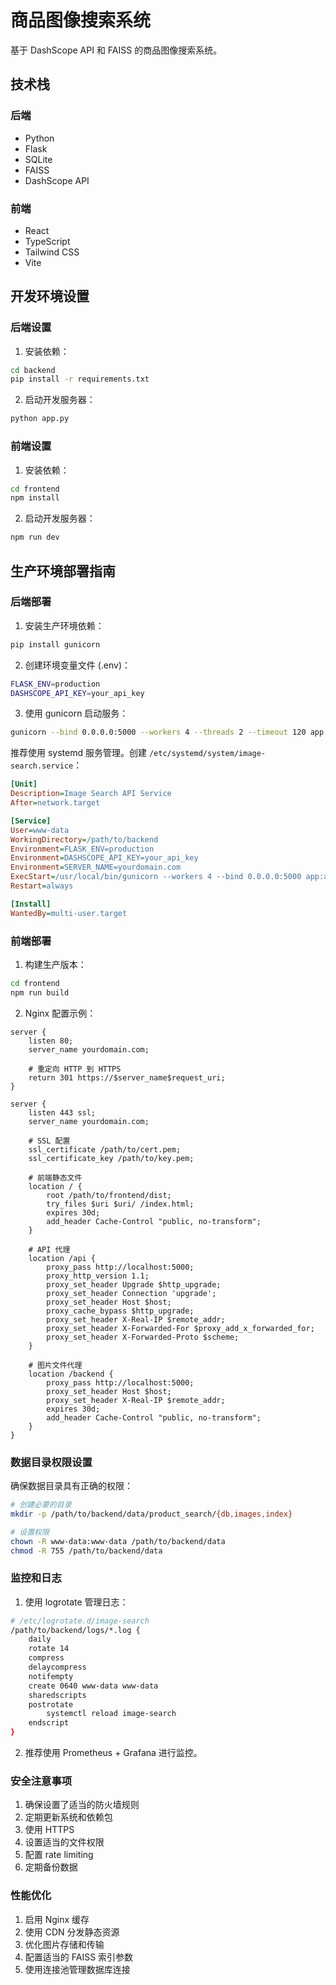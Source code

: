 # 商品图像搜索系统

基于 DashScope API 和 FAISS 的商品图像搜索系统。

## 技术栈

### 后端
- Python
- Flask
- SQLite
- FAISS
- DashScope API

### 前端
- React
- TypeScript
- Tailwind CSS
- Vite

## 开发环境设置

### 后端设置
1. 安装依赖：
```bash
cd backend
pip install -r requirements.txt
```

2. 启动开发服务器：
```bash
python app.py
```

### 前端设置
1. 安装依赖：
```bash
cd frontend
npm install
```

2. 启动开发服务器：
```bash
npm run dev
```

## 生产环境部署指南

### 后端部署

1. 安装生产环境依赖：
```bash
pip install gunicorn
```

2. 创建环境变量文件 (.env)：
```bash
FLASK_ENV=production
DASHSCOPE_API_KEY=your_api_key
```

3. 使用 gunicorn 启动服务：
```bash
gunicorn --bind 0.0.0.0:5000 --workers 4 --threads 2 --timeout 120 app:app
```

推荐使用 systemd 服务管理。创建 `/etc/systemd/system/image-search.service`：

```ini
[Unit]
Description=Image Search API Service
After=network.target

[Service]
User=www-data
WorkingDirectory=/path/to/backend
Environment=FLASK_ENV=production
Environment=DASHSCOPE_API_KEY=your_api_key
Environment=SERVER_NAME=yourdomain.com
ExecStart=/usr/local/bin/gunicorn --workers 4 --bind 0.0.0.0:5000 app:app
Restart=always

[Install]
WantedBy=multi-user.target
```

### 前端部署

1. 构建生产版本：
```bash
cd frontend
npm run build
```

2. Nginx 配置示例：

```nginx
server {
    listen 80;
    server_name yourdomain.com;
    
    # 重定向 HTTP 到 HTTPS
    return 301 https://$server_name$request_uri;
}

server {
    listen 443 ssl;
    server_name yourdomain.com;

    # SSL 配置
    ssl_certificate /path/to/cert.pem;
    ssl_certificate_key /path/to/key.pem;

    # 前端静态文件
    location / {
        root /path/to/frontend/dist;
        try_files $uri $uri/ /index.html;
        expires 30d;
        add_header Cache-Control "public, no-transform";
    }

    # API 代理
    location /api {
        proxy_pass http://localhost:5000;
        proxy_http_version 1.1;
        proxy_set_header Upgrade $http_upgrade;
        proxy_set_header Connection 'upgrade';
        proxy_set_header Host $host;
        proxy_cache_bypass $http_upgrade;
        proxy_set_header X-Real-IP $remote_addr;
        proxy_set_header X-Forwarded-For $proxy_add_x_forwarded_for;
        proxy_set_header X-Forwarded-Proto $scheme;
    }

    # 图片文件代理
    location /backend {
        proxy_pass http://localhost:5000;
        proxy_set_header Host $host;
        proxy_set_header X-Real-IP $remote_addr;
        expires 30d;
        add_header Cache-Control "public, no-transform";
    }
}
```

### 数据目录权限设置

确保数据目录具有正确的权限：

```bash
# 创建必要的目录
mkdir -p /path/to/backend/data/product_search/{db,images,index}

# 设置权限
chown -R www-data:www-data /path/to/backend/data
chmod -R 755 /path/to/backend/data
```

### 监控和日志

1. 使用 logrotate 管理日志：
```bash
# /etc/logrotate.d/image-search
/path/to/backend/logs/*.log {
    daily
    rotate 14
    compress
    delaycompress
    notifempty
    create 0640 www-data www-data
    sharedscripts
    postrotate
        systemctl reload image-search
    endscript
}
```

2. 推荐使用 Prometheus + Grafana 进行监控。

### 安全注意事项

1. 确保设置了适当的防火墙规则
2. 定期更新系统和依赖包
3. 使用 HTTPS
4. 设置适当的文件权限
5. 配置 rate limiting
6. 定期备份数据

### 性能优化

1. 启用 Nginx 缓存
2. 使用 CDN 分发静态资源
3. 优化图片存储和传输
4. 配置适当的 FAISS 索引参数
5. 使用连接池管理数据库连接